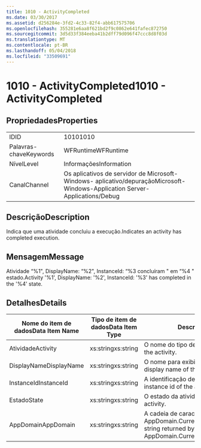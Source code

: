 ```yaml
---
title: 1010 - ActivityCompleted
ms.date: 03/30/2017
ms.assetid: d256284e-3fd2-4c33-82f4-abb617575706
ms.openlocfilehash: 355281e6aa8f621bd2f9c0862e641fafec872750
ms.sourcegitcommit: 3d5d33f384eeba41b2dff79d096f47ccc8d8f03d
ms.translationtype: MT
ms.contentlocale: pt-BR
ms.lasthandoff: 05/04/2018
ms.locfileid: "33509691"
---
```

# <a name="1010---activitycompleted"></a><span data-ttu-id="43eab-102">1010 - ActivityCompleted</span><span class="sxs-lookup"><span data-stu-id="43eab-102">1010 - ActivityCompleted</span></span>
## <a name="properties"></a><span data-ttu-id="43eab-103">Propriedades</span><span class="sxs-lookup"><span data-stu-id="43eab-103">Properties</span></span>  
  
|||  
|-|-|  
|<span data-ttu-id="43eab-104">ID</span><span class="sxs-lookup"><span data-stu-id="43eab-104">ID</span></span>|<span data-ttu-id="43eab-105">1010</span><span class="sxs-lookup"><span data-stu-id="43eab-105">1010</span></span>|  
|<span data-ttu-id="43eab-106">Palavras-chave</span><span class="sxs-lookup"><span data-stu-id="43eab-106">Keywords</span></span>|<span data-ttu-id="43eab-107">WFRuntime</span><span class="sxs-lookup"><span data-stu-id="43eab-107">WFRuntime</span></span>|  
|<span data-ttu-id="43eab-108">Nível</span><span class="sxs-lookup"><span data-stu-id="43eab-108">Level</span></span>|<span data-ttu-id="43eab-109">Informações</span><span class="sxs-lookup"><span data-stu-id="43eab-109">Information</span></span>|  
|<span data-ttu-id="43eab-110">Canal</span><span class="sxs-lookup"><span data-stu-id="43eab-110">Channel</span></span>|<span data-ttu-id="43eab-111">Os aplicativos de servidor de Microsoft-Windows- aplicativo/depuração</span><span class="sxs-lookup"><span data-stu-id="43eab-111">Microsoft-Windows-Application Server-Applications/Debug</span></span>|  
  
## <a name="description"></a><span data-ttu-id="43eab-112">Descrição</span><span class="sxs-lookup"><span data-stu-id="43eab-112">Description</span></span>  
 <span data-ttu-id="43eab-113">Indica que uma atividade concluiu a execução.</span><span class="sxs-lookup"><span data-stu-id="43eab-113">Indicates an activity has completed execution.</span></span>  
  
## <a name="message"></a><span data-ttu-id="43eab-114">Mensagem</span><span class="sxs-lookup"><span data-stu-id="43eab-114">Message</span></span>  
 <span data-ttu-id="43eab-115">Atividade “%1", DisplayName: “%2", InstanceId: “%3 concluíram " em “%4 " estado.</span><span class="sxs-lookup"><span data-stu-id="43eab-115">Activity '%1', DisplayName: '%2', InstanceId: '%3' has completed in the '%4' state.</span></span>  
  
## <a name="details"></a><span data-ttu-id="43eab-116">Detalhes</span><span class="sxs-lookup"><span data-stu-id="43eab-116">Details</span></span>  
  
|<span data-ttu-id="43eab-117">Nome do item de dados</span><span class="sxs-lookup"><span data-stu-id="43eab-117">Data Item Name</span></span>|<span data-ttu-id="43eab-118">Tipo de item de dados</span><span class="sxs-lookup"><span data-stu-id="43eab-118">Data Item Type</span></span>|<span data-ttu-id="43eab-119">Descrição</span><span class="sxs-lookup"><span data-stu-id="43eab-119">Description</span></span>|  
|--------------------|--------------------|-----------------|  
|<span data-ttu-id="43eab-120">Atividade</span><span class="sxs-lookup"><span data-stu-id="43eab-120">Activity</span></span>|<span data-ttu-id="43eab-121">xs:string</span><span class="sxs-lookup"><span data-stu-id="43eab-121">xs:string</span></span>|<span data-ttu-id="43eab-122">O nome do tipo de atividade.</span><span class="sxs-lookup"><span data-stu-id="43eab-122">The type name of the activity.</span></span>|  
|<span data-ttu-id="43eab-123">DisplayName</span><span class="sxs-lookup"><span data-stu-id="43eab-123">DisplayName</span></span>|<span data-ttu-id="43eab-124">xs:string</span><span class="sxs-lookup"><span data-stu-id="43eab-124">xs:string</span></span>|<span data-ttu-id="43eab-125">O nome para exibição de atividade.</span><span class="sxs-lookup"><span data-stu-id="43eab-125">The display name of the activity.</span></span>|  
|<span data-ttu-id="43eab-126">InstanceId</span><span class="sxs-lookup"><span data-stu-id="43eab-126">InstanceId</span></span>|<span data-ttu-id="43eab-127">xs:string</span><span class="sxs-lookup"><span data-stu-id="43eab-127">xs:string</span></span>|<span data-ttu-id="43eab-128">A identificação de instância de atividade.</span><span class="sxs-lookup"><span data-stu-id="43eab-128">The instance id of the activity.</span></span>|  
|<span data-ttu-id="43eab-129">Estado</span><span class="sxs-lookup"><span data-stu-id="43eab-129">State</span></span>|<span data-ttu-id="43eab-130">xs:string</span><span class="sxs-lookup"><span data-stu-id="43eab-130">xs:string</span></span>|<span data-ttu-id="43eab-131">O estado da atividade.</span><span class="sxs-lookup"><span data-stu-id="43eab-131">The state of the activity.</span></span>|  
|<span data-ttu-id="43eab-132">AppDomain</span><span class="sxs-lookup"><span data-stu-id="43eab-132">AppDomain</span></span>|<span data-ttu-id="43eab-133">xs:string</span><span class="sxs-lookup"><span data-stu-id="43eab-133">xs:string</span></span>|<span data-ttu-id="43eab-134">A cadeia de caracteres retornada por AppDomain.CurrentDomain.FriendlyName.</span><span class="sxs-lookup"><span data-stu-id="43eab-134">The string returned by AppDomain.CurrentDomain.FriendlyName.</span></span>|
